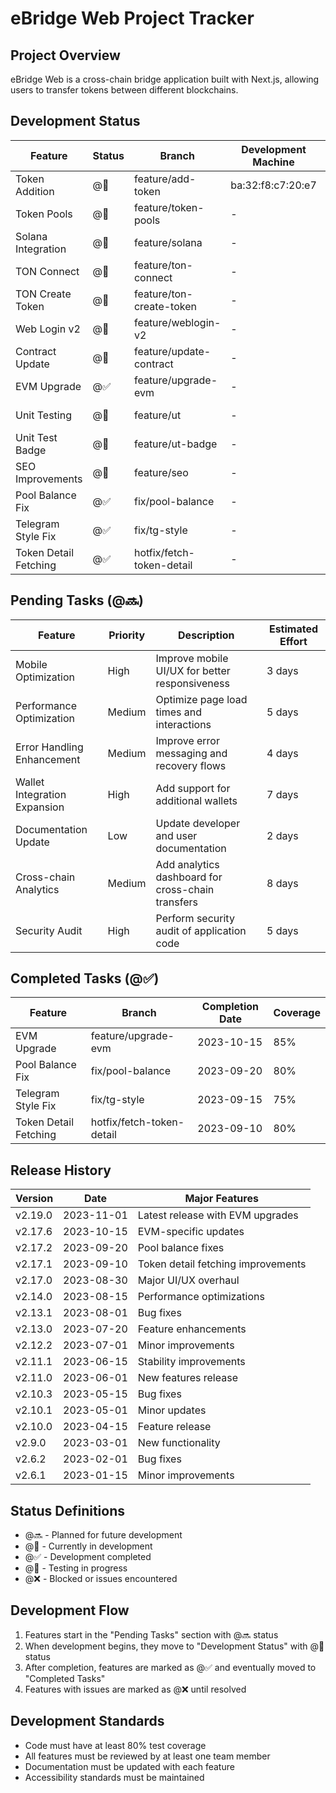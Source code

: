 # eBridge Web Project Tracker

## Project Overview

eBridge Web is a cross-chain bridge application built with Next.js, allowing users to transfer tokens between different blockchains.

## Development Status

| Feature | Status | Branch | Development Machine | Last Updated | Coverage |
|---------|--------|--------|---------------------|--------------|----------|
| Token Addition | @🚧 | feature/add-token | ba:32:f8:c7:20:e7 | 2023-11-15 | - |
| Token Pools | @🚧 | feature/token-pools | - | 2023-11-15 | - |
| Solana Integration | @🚧 | feature/solana | - | 2023-11-10 | - |
| TON Connect | @🚧 | feature/ton-connect | - | 2023-11-08 | - |
| TON Create Token | @🚧 | feature/ton-create-token | - | 2023-11-05 | - |
| Web Login v2 | @🚧 | feature/weblogin-v2 | - | 2023-10-28 | - |
| Contract Update | @🚧 | feature/update-contract | - | 2023-10-20 | - |
| EVM Upgrade | @✅ | feature/upgrade-evm | - | 2023-10-15 | 85% |
| Unit Testing | @🚧 | feature/ut | - | 2023-10-10 | - |
| Unit Test Badge | @🚧 | feature/ut-badge | - | 2023-10-05 | - |
| SEO Improvements | @🚧 | feature/seo | - | 2023-09-28 | - |
| Pool Balance Fix | @✅ | fix/pool-balance | - | 2023-09-20 | 80% |
| Telegram Style Fix | @✅ | fix/tg-style | - | 2023-09-15 | 75% |
| Token Detail Fetching | @✅ | hotfix/fetch-token-detail | - | 2023-09-10 | 80% |

## Pending Tasks (@🔜)

| Feature | Priority | Description | Estimated Effort |
|---------|----------|-------------|------------------|
| Mobile Optimization | High | Improve mobile UI/UX for better responsiveness | 3 days |
| Performance Optimization | Medium | Optimize page load times and interactions | 5 days |
| Error Handling Enhancement | Medium | Improve error messaging and recovery flows | 4 days |
| Wallet Integration Expansion | High | Add support for additional wallets | 7 days |
| Documentation Update | Low | Update developer and user documentation | 2 days |
| Cross-chain Analytics | Medium | Add analytics dashboard for cross-chain transfers | 8 days |
| Security Audit | High | Perform security audit of application code | 5 days |

## Completed Tasks (@✅)

| Feature | Branch | Completion Date | Coverage |
|---------|--------|----------------|----------|
| EVM Upgrade | feature/upgrade-evm | 2023-10-15 | 85% |
| Pool Balance Fix | fix/pool-balance | 2023-09-20 | 80% |
| Telegram Style Fix | fix/tg-style | 2023-09-15 | 75% |
| Token Detail Fetching | hotfix/fetch-token-detail | 2023-09-10 | 80% |

## Release History

| Version | Date | Major Features |
|---------|------|---------------|
| v2.19.0 | 2023-11-01 | Latest release with EVM upgrades |
| v2.17.6 | 2023-10-15 | EVM-specific updates |
| v2.17.2 | 2023-09-20 | Pool balance fixes |
| v2.17.1 | 2023-09-10 | Token detail fetching improvements |
| v2.17.0 | 2023-08-30 | Major UI/UX overhaul |
| v2.14.0 | 2023-08-15 | Performance optimizations |
| v2.13.1 | 2023-08-01 | Bug fixes |
| v2.13.0 | 2023-07-20 | Feature enhancements |
| v2.12.2 | 2023-07-01 | Minor improvements |
| v2.11.1 | 2023-06-15 | Stability improvements |
| v2.11.0 | 2023-06-01 | New features release |
| v2.10.3 | 2023-05-15 | Bug fixes |
| v2.10.1 | 2023-05-01 | Minor updates |
| v2.10.0 | 2023-04-15 | Feature release |
| v2.9.0 | 2023-03-01 | New functionality |
| v2.6.2 | 2023-02-01 | Bug fixes |
| v2.6.1 | 2023-01-15 | Minor improvements |

## Status Definitions

- @🔜 - Planned for future development
- @🚧 - Currently in development
- @✅ - Development completed
- @🧪 - Testing in progress
- @❌ - Blocked or issues encountered

## Development Flow

1. Features start in the "Pending Tasks" section with @🔜 status
2. When development begins, they move to "Development Status" with @🚧 status
3. After completion, features are marked as @✅ and eventually moved to "Completed Tasks"
4. Features with issues are marked as @❌ until resolved

## Development Standards

- Code must have at least 80% test coverage
- All features must be reviewed by at least one team member
- Documentation must be updated with each feature
- Accessibility standards must be maintained
